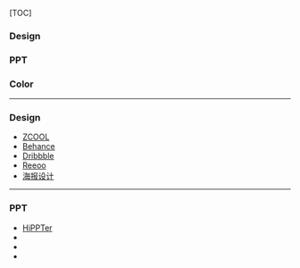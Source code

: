 [TOC]
### Design
### PPT
### Color
---
### Design
* [ZCOOL](http://www.zcool.com.cn/)
* [Behance](https://www.behance.net/)
* [Dribbble](https://dribbble.com/)
* [Reeoo](http://reeoo.com/)
* [海报设计](http://www.3visual3.com/poster/)
---
### PPT
* [HiPPTer](http://www.hippter.com/)
* []()
* []()
* []()
